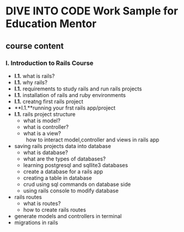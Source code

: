 
# DIVE INTO CODE Work Sample for Education Mentor
## course content
### I. Introduction to Rails Course
  * **I.1.** what is rails?
  * **I.1.** why rails? 
  * **I.1.** requirements to study rails and run rails projects
  * **I.1.** installation of rails and ruby environments
  * **I.1.** creatng first rails project
  *  **I.1.**running your frst rails app/project
  * **I.1.** rails project structure
    * what is model?
    * what is controller?
    * what is a view? <br/>
  &ensp;how to interact model,controller and views in rails app
  * saving rails projects data into database
    * what is database?
    * what are the types of databases?
    * learning postgresql and sqllite3 databases
    * create a database for a rails app
    * creating a table in database
    * crud using sql commands on database side
    * using rails console to modify database
  * rails routes
    * what is routes?
    * how to create rails routes
  * generate models and controllers in terminal
  * migrations in rails

